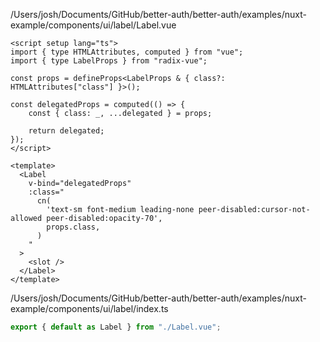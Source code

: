 /Users/josh/Documents/GitHub/better-auth/better-auth/examples/nuxt-example/components/ui/label/Label.vue
```
<script setup lang="ts">
import { type HTMLAttributes, computed } from "vue";
import { type LabelProps } from "radix-vue";

const props = defineProps<LabelProps & { class?: HTMLAttributes["class"] }>();

const delegatedProps = computed(() => {
	const { class: _, ...delegated } = props;

	return delegated;
});
</script>

<template>
  <Label
    v-bind="delegatedProps"
    :class="
      cn(
        'text-sm font-medium leading-none peer-disabled:cursor-not-allowed peer-disabled:opacity-70',
        props.class,
      )
    "
  >
    <slot />
  </Label>
</template>

```
/Users/josh/Documents/GitHub/better-auth/better-auth/examples/nuxt-example/components/ui/label/index.ts
```typescript
export { default as Label } from "./Label.vue";

```
